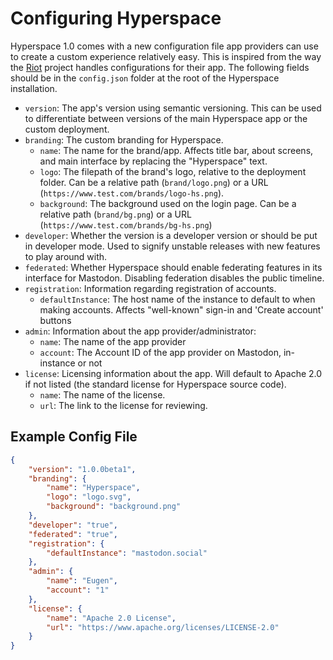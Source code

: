 # Configuring Hyperspace

Hyperspace 1.0 comes with a new configuration file app providers can use to create a custom experience relatively easy. This is inspired from the way the [Riot](https://github.com/vector-im/riot-web) project handles configurations for their app. The following fields should be in the `config.json` folder at the root of the Hyperspace installation.

- `version`: The app's version using semantic versioning. This can be used to differentiate between versions of the main Hyperspace app or the custom deployment.
- `branding`: The custom branding for Hyperspace.
  - `name`: The name for the brand/app. Affects title bar, about screens, and main interface by replacing the "Hyperspace" text.
  - `logo`: The filepath of the brand's logo, relative to the deployment folder. Can be a relative path (`brand/logo.png`) or a URL (`https://www.test.com/brands/logo-hs.png`).
  - `background`: The background used on the login page. Can be a relative path (`brand/bg.png`) or a URL (`https://www.test.com/brands/bg-hs.png`)
- `developer`: Whether the version is a developer version or should be put in developer mode. Used to signify unstable releases with new features to play around with.
- `federated`: Whether Hyperspace should enable federating features in its interface for Mastodon. Disabling federation disables the public timeline.
- `registration`: Information regarding registration of accounts.
  - `defaultInstance`: The host name of the instance to default to when making accounts. Affects "well-known" sign-in and 'Create account' buttons
- `admin`: Information about the app provider/administrator:
  - `name`: The name of the app provider
  - `account`: The Account ID of the app provider on Mastodon, in-instance or not
- `license`: Licensing information about the app. Will default to Apache 2.0 if not listed (the standard license for Hyperspace source code).
  - `name`: The name of the license.
  - `url`: The link to the license for reviewing.

## Example Config File

```json
{
    "version": "1.0.0beta1",
    "branding": {
        "name": "Hyperspace",
        "logo": "logo.svg",
        "background": "background.png"
    },
    "developer": "true",
    "federated": "true",
    "registration": {
        "defaultInstance": "mastodon.social"
    },
    "admin": {
        "name": "Eugen",
        "account": "1"
    },
    "license": {
        "name": "Apache 2.0 License",
        "url": "https://www.apache.org/licenses/LICENSE-2.0"
    }
}
```